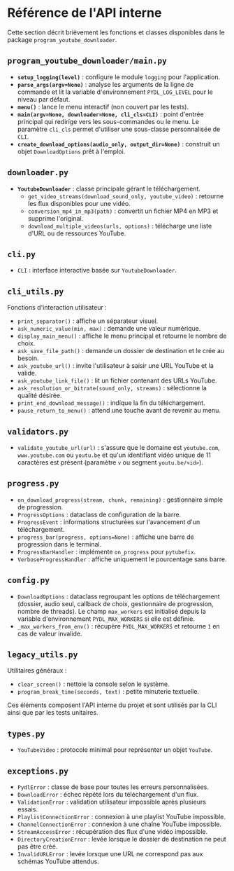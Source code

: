 # Référence de l'API interne

Cette section décrit brièvement les fonctions et classes disponibles dans le package `program_youtube_downloader`.

## `program_youtube_downloader/main.py`
- **`setup_logging(level)`** : configure le module `logging` pour l'application.
- **`parse_args(argv=None)`** : analyse les arguments de la ligne de commande et lit la variable d'environnement `PYDL_LOG_LEVEL` pour le niveau par défaut.
- **`menu()`** : lance le menu interactif (non couvert par les tests).
 - **`main(argv=None, downloader=None, cli_cls=CLI)`** : point d'entrée principal
   qui redirige vers les sous-commandes ou le menu. Le paramètre `cli_cls`
   permet d'utiliser une sous-classe personnalisée de `CLI`.
- **`create_download_options(audio_only, output_dir=None)`** : construit un objet `DownloadOptions` prêt à l'emploi.

## `downloader.py`
- **`YoutubeDownloader`** : classe principale gérant le téléchargement.
  - `get_video_streams(download_sound_only, youtube_video)` : retourne les flux disponibles pour une vidéo.
  - `conversion_mp4_in_mp3(path)` : convertit un fichier MP4 en MP3 et supprime l'original.
  - `download_multiple_videos(urls, options)` : télécharge une liste d'URL ou de ressources YouTube.

## `cli.py`
- `CLI` : interface interactive basée sur `YoutubeDownloader`.

## `cli_utils.py`
Fonctions d'interaction utilisateur :
- `print_separator()` : affiche un séparateur visuel.
- `ask_numeric_value(min, max)` : demande une valeur numérique.
- `display_main_menu()` : affiche le menu principal et retourne le nombre de choix.
- `ask_save_file_path()` : demande un dossier de destination et le crée au besoin.
- `ask_youtube_url()` : invite l'utilisateur à saisir une URL YouTube et la valide.
- `ask_youtube_link_file()` : lit un fichier contenant des URLs YouTube.
- `ask_resolution_or_bitrate(sound_only, streams)` : sélectionne la qualité désirée.
- `print_end_download_message()` : indique la fin du téléchargement.
- `pause_return_to_menu()` : attend une touche avant de revenir au menu.

## `validators.py`
- `validate_youtube_url(url)` : s'assure que le domaine est
  `youtube.com`, `www.youtube.com` ou `youtu.be` et qu'un identifiant vidéo
  unique de 11 caractères est présent (paramètre `v` ou segment
  `youtu.be/<id>`).

## `progress.py`
- `on_download_progress(stream, chunk, remaining)` : gestionnaire simple de progression.
- `ProgressOptions` : dataclass de configuration de la barre.
- `ProgressEvent` : informations structurées sur l'avancement d'un téléchargement.
- `progress_bar(progress, options=None)` : affiche une barre de progression dans le terminal.
- `ProgressBarHandler` : implémente `on_progress` pour `pytubefix`.
- `VerboseProgressHandler` : affiche uniquement le pourcentage sans barre.

## `config.py`
- `DownloadOptions` : dataclass regroupant les options de téléchargement (dossier, audio seul, callback de choix, gestionnaire de progression, nombre de threads). Le champ `max_workers` est initialisé depuis la variable d'environnement `PYDL_MAX_WORKERS` si elle est définie.
- `_max_workers_from_env()` : récupère `PYDL_MAX_WORKERS` et retourne `1` en cas de valeur invalide.

## `legacy_utils.py`
Utilitaires généraux :
- `clear_screen()` : nettoie la console selon le système.
- `program_break_time(seconds, text)` : petite minuterie textuelle.

Ces éléments composent l'API interne du projet et sont utilisés par la CLI ainsi que par les tests unitaires.

## `types.py`
- `YouTubeVideo` : protocole minimal pour représenter un objet `YouTube`.

## `exceptions.py`
- `PydlError` : classe de base pour toutes les erreurs personnalisées.
- `DownloadError` : échec répété lors du téléchargement d'un flux.
- `ValidationError` : validation utilisateur impossible après plusieurs essais.
- `PlaylistConnectionError` : connexion à une playlist YouTube impossible.
- `ChannelConnectionError` : connexion à une chaîne YouTube impossible.
- `StreamAccessError` : récupération des flux d'une vidéo impossible.
- `DirectoryCreationError` : levée lorsque le dossier de destination ne peut pas être créé.
- `InvalidURLError` : levée lorsque une URL ne correspond pas aux schémas YouTube attendus.
